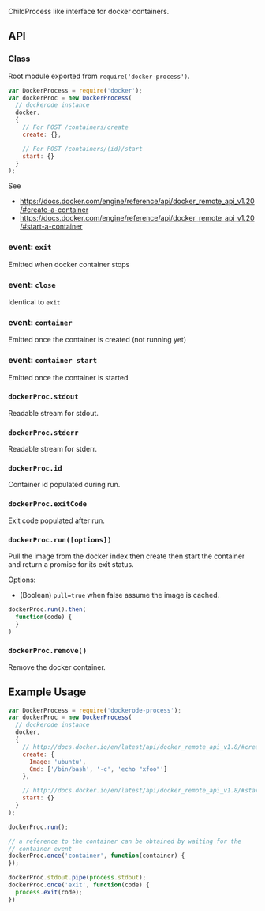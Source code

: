 
ChildProcess like interface for docker containers.

## API

### Class

Root module exported from `require('docker-process')`.

```js
var DockerProcess = require('docker');
var dockerProc = new DockerProcess(
  // dockerode instance
  docker,
  {
    // For POST /containers/create
    create: {},

    // For POST /containers/(id)/start
    start: {}
  }
);
```

See

 * https://docs.docker.com/engine/reference/api/docker_remote_api_v1.20/#create-a-container
 * https://docs.docker.com/engine/reference/api/docker_remote_api_v1.20/#start-a-container

### event: `exit`

Emitted when docker container stops

### event: `close`

Identical to `exit`

### event: `container`

Emitted once the container is created (not running yet)

### event: `container start`

Emitted once the container is started

### `dockerProc.stdout`

Readable stream for stdout.

### `dockerProc.stderr`

Readable stream for stderr.

### `dockerProc.id`

Container id populated during run.

### `dockerProc.exitCode`

Exit code populated after run.

### `dockerProc.run([options])`

Pull the image from the docker index then create then start the container and return a promise for its exit status.

Options:
  - (Boolean) `pull=true` when false assume the image is cached.

```js
dockerProc.run().then(
  function(code) {
  }
)
```

### `dockerProc.remove()`

Remove the docker container.

## Example Usage

```js
var DockerProcess = require('dockerode-process');
var dockerProc = new DockerProcess(
  // dockerode instance
  docker,
  {
    // http://docs.docker.io/en/latest/api/docker_remote_api_v1.8/#create-a-container
    create: {
      Image: 'ubuntu',
      Cmd: ['/bin/bash', '-c', 'echo "xfoo"']
    },

    // http://docs.docker.io/en/latest/api/docker_remote_api_v1.8/#start-a-container
    start: {}
  }
);

dockerProc.run();

// a reference to the container can be obtained by waiting for the
// container event
dockerProc.once('container', function(container) {
});

dockerProc.stdout.pipe(process.stdout);
dockerProc.once('exit', function(code) {
  process.exit(code);  
})
```
